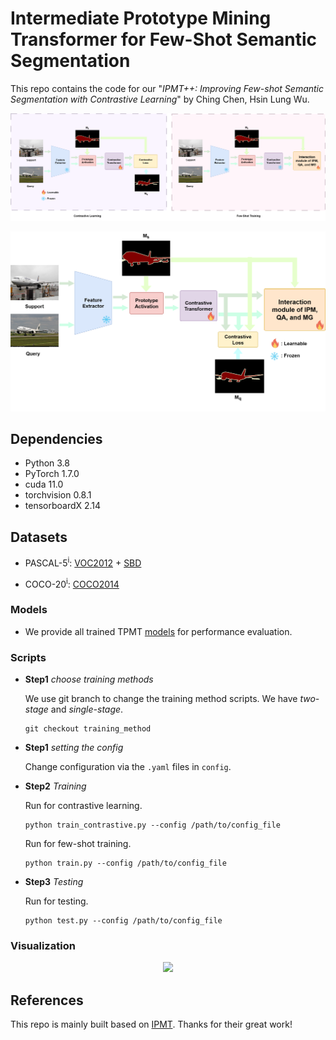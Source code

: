 # Intermediate Prototype Mining Transformer for Few-Shot Semantic Segmentation
This repo contains the code for our "*IPMT++: Improving Few-shot Semantic Segmentation with Contrastive Learning*" by Ching Chen, Hsin Lung Wu.

<p align="middle">
  <img src="figure/few_shot_contrastive_learning-separate.png">
</p>
<p align="middle">
  <img src="figure/few_shot_contrastive_learning-combine.png">
</p>


## Dependencies

- Python 3.8
- PyTorch 1.7.0
- cuda 11.0
- torchvision 0.8.1
- tensorboardX 2.14

## Datasets

- PASCAL-5<sup>i</sup>:  [VOC2012](http://host.robots.ox.ac.uk/pascal/VOC/voc2012/) + [SBD](http://home.bharathh.info/pubs/codes/SBD/download.html)

- COCO-20<sup>i</sup>:  [COCO2014](https://cocodataset.org/#download)

### Models

- We provide all trained TPMT [models](https://drive.google.com/drive/folders/1qgxKQSQvGOqLqAdzGmnyHuaBUxpesJNE?usp=sharing) for performance evaluation.

### Scripts

- **Step1** *choose training methods*

  We use git branch to change the training method scripts. We have *two-stage* and *single-stage*.
  ```
  git checkout training_method
  ```

- **Step1** *setting the config*

  Change configuration via the `.yaml` files in `config`.
  
- **Step2** *Training*

  Run for contrastive learning.
  ```
  python train_contrastive.py --config /path/to/config_file
  ```

  Run for few-shot training.
  ```
  python train.py --config /path/to/config_file
  ```

- **Step3** *Testing*

  Run for testing.
  ```
  python test.py --config /path/to/config_file
  ```

### Visualization

<p align="middle">
    <img src="figure/visualization.png">
</p>

## References

This repo is mainly built based on [IPMT](https://github.com/LIUYUANWEI98/IPMT). Thanks for their great work!
